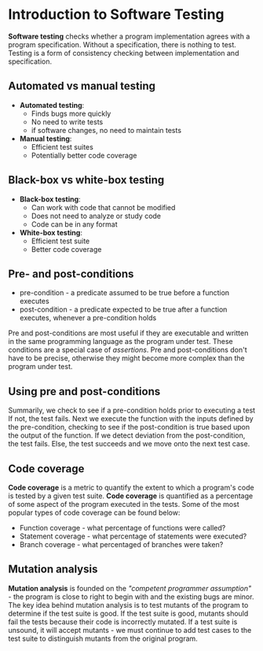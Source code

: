 # Introduction to Software Testing

**Software testing** checks whether a program implementation agrees with a
program specification. Without a specification, there is nothing to test.
Testing is a form of consistency checking between implementation and
specification.

## Automated vs manual testing

* **Automated testing**:
  * Finds bugs more quickly
  * No need to write tests
  * if software changes, no need to maintain tests
* **Manual testing**:
  * Efficient test suites
  * Potentially better code coverage

## Black-box vs white-box testing

* **Black-box testing**:
  * Can work with code that cannot be modified
  * Does not need to analyze or study code
  * Code can be in any format
* **White-box testing**:
  * Efficient test suite
  * Better code coverage

## Pre- and post-conditions

* pre-condition - a predicate assumed to be true before a function executes
* post-condition - a predicate expected to be true after a function executes,
whenever a pre-condition holds

Pre and post-conditions are most useful if they are executable and written in
the same programming language as the program under test. These conditions are
a special case of *assertions*. Pre and post-conditions don't have to be
precise, otherwise they might become more complex than the program under test.

## Using pre and post-conditions

Summarily, we check to see if a pre-condition holds prior to executing a test
If not, the test fails. Next we execute the function with the inputs defined by
the pre-condition, checking to see if the post-condition is true based upon the
output of the function. If we detect deviation from the post-condition, the test
fails. Else, the test succeeds and we move onto the next test case.

## Code coverage

**Code coverage** is a metric to quantify the extent to which a program's code
is tested by a given test suite. **Code coverage** is quantified as a percentage
of some aspect of the program executed in the tests. Some of the most popular
types of code coverage can be found below:

* Function coverage - what percentage of functions were called?
* Statement coverage - what percentage of statements were executed?
* Branch coverage - what percentaged of branches were taken?

## Mutation analysis

**Mutation analysis** is founded on the *"competent programmer assumption"* -
the program is close to right to begin with and the existing bugs are minor. The
key idea behind mutation analysis is to test mutants of the program to determine
if the test suite is good. If the test suite is good, mutants should fail the
tests because their code is incorrectly mutated. If a test suite is unsound, it
will accept mutants - we must continue to add test cases to the test suite to
distinguish mutants from the original program.